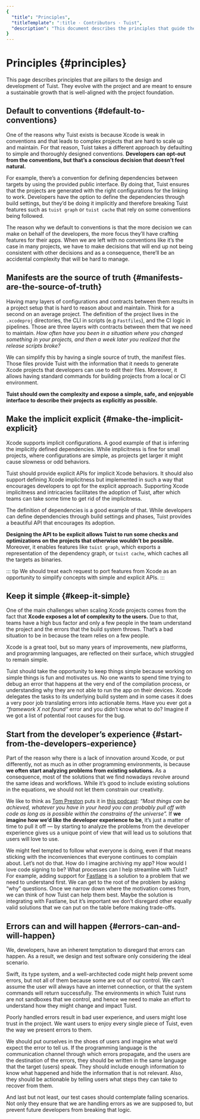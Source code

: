 ```yaml
---
{
  "title": "Principles",
  "titleTemplate": ":title · Contributors · Tuist",
  "description": "This document describes the principles that guide the development of Tuist."
}
---
```

# Principles {#principles}

This page describes principles that are pillars to the design and development of
Tuist. They evolve with the project and are meant to ensure a sustainable growth
that is well-aligned with the project foundation.

## Default to conventions {#default-to-conventions}

One of the reasons why Tuist exists is because Xcode is weak in conventions and
that leads to complex projects that are hard to scale up and maintain. For that
reason, Tuist takes a different approach by defaulting to simple and thoroughly
designed conventions. **Developers can opt-out from the conventions, but that’s
a conscious decision that doesn’t feel natural.**

For example, there’s a convention for defining dependencies between targets by
using the provided public interface. By doing that, Tuist ensures that the
projects are generated with the right configurations for the linking to work.
Developers have the option to define the dependencies through build settings,
but they’d be doing it implicitly and therefore breaking Tuist features such as
`tuist graph` or `tuist cache` that rely on some conventions being followed.

The reason why we default to conventions is that the more decision we can make
on behalf of the developers, the more focus they’ll have crafting features for
their apps. When we are left with no conventions like it’s the case in many
projects, we have to make decisions that will end up not being consistent with
other decisions and as a consequence, there’ll be an accidental complexity that
will be hard to manage.

## Manifests are the source of truth {#manifests-are-the-source-of-truth}

Having many layers of configurations and contracts between them results in a
project setup that is hard to reason about and maintain. Think for a second on
an average project. The definition of the project lives in the `.xcodeproj`
directories, the CLI in scripts (e.g `Fastfiles`), and the CI logic in
pipelines. Those are three layers with contracts between them that we need to
maintain. *How often have you been in a situation where you changed something in
your projects, and then a week later you realized that the release scripts
broke?*

We can simplify this by having a single source of truth, the manifest files.
Those files provide Tuist with the information that it needs to generate Xcode
projects that developers can use to edit their files. Moreover, it allows having
standard commands for building projects from a local or CI environment.

**Tuist should own the complexity and expose a simple, safe, and enjoyable
interface to describe their projects as explicitly as possible.**

## Make the implicit explicit {#make-the-implicit-explicit}

Xcode supports implicit configurations. A good example of that is inferring the
implicitly defined dependencies. While implicitness is fine for small projects,
where configurations are simple, as projects get larger it might cause slowness
or odd behaviors.

Tuist should provide explicit APIs for implicit Xcode behaviors. It should also
support defining Xcode implicitness but implemented in such a way that
encourages developers to opt for the explicit approach. Supporting Xcode
implicitness and intricacies facilitates the adoption of Tuist, after which
teams can take some time to get rid of the implicitness.

The definition of dependencies is a good example of that. While developers can
define dependencies through build settings and phases, Tuist provides a
beautiful API that encourages its adoption.

**Designing the API to be explicit allows Tuist to run some checks and
optimizations on the projects that otherwise wouldn’t be possible.** Moreover,
it enables features like `tuist graph`, which exports a representation of the
dependency graph, or `tuist cache`, which caches all the targets as binaries.

::: tip We should treat each request to port features from Xcode as an
opportunity to simplify concepts with simple and explicit APIs. :::

## Keep it simple {#keep-it-simple}

One of the main challenges when scaling Xcode projects comes from the fact that
**Xcode exposes a lot of complexity to the users.** Due to that, teams have a
high bus factor and only a few people in the team understand the project and the
errors that the build system throws. That’s a bad situation to be in because the
team relies on a few people.

Xcode is a great tool, but so many years of improvements, new platforms, and
programming languages, are reflected on their surface, which struggled to remain
simple.

Tuist should take the opportunity to keep things simple because working on
simple things is fun and motivates us. No one wants to spend time trying to
debug an error that happens at the very end of the compilation process, or
understanding why they are not able to run the app on their devices. Xcode
delegates the tasks to its underlying build system and in some cases it does a
very poor job translating errors into actionable items. Have you ever got a
*“framework X not found”* error and you didn’t know what to do? Imagine if we
got a list of potential root causes for the bug.

## Start from the developer’s experience {#start-from-the-developers-experience}

Part of the reason why there is a lack of innovation around Xcode, or put
differently, not as much as in other programming environments, is because **we
often start analyzing problems from existing solutions.** As a consequence, most
of the solutions that we find nowadays revolve around the same ideas and
workflows. While it’s good to include existing solutions in the equations, we
should not let them constrain our creativity.

We like to think as [Tom Preston](https://tom.preston-werner.com/) puts it in
[this podcast](https://tom.preston-werner.com/): *“Most things can be achieved,
whatever you have in your head you can probably pull off with code as long as is
possible within the constrains of the universe”.* If **we imagine how we’d like
the developer experience to be**, it’s just a matter of time to pull it off — by
starting to analyze the problems from the developer experience gives us a unique
point of view that will lead us to solutions that users will love to use.

We might feel tempted to follow what everyone is doing, even if that means
sticking with the inconveniences that everyone continues to complain about.
Let’s not do that. How do I imagine archiving my app? How would I love code
signing to be? What processes can I help streamline with Tuist? For example,
adding support for [Fastlane](https://fastlane.tools/) is a solution to a
problem that we need to understand first. We can get to the root of the problem
by asking “why” questions. Once we narrow down where the motivation comes from,
we can think of how Tuist can help them best. Maybe the solution is integrating
with Fastlane, but it’s important we don’t disregard other equally valid
solutions that we can put on the table before making trade-offs.

## Errors can and will happen {#errors-can-and-will-happen}

We, developers, have an inherent temptation to disregard that errors can happen.
As a result, we design and test software only considering the ideal scenario.

Swift, its type system, and a well-architected code might help prevent some
errors, but not all of them because some are out of our control. We can’t assume
the user will always have an internet connection, or that the system commands
will return successfully. The environments in which Tuist runs are not sandboxes
that we control, and hence we need to make an effort to understand how they
might change and impact Tuist.

Poorly handled errors result in bad user experience, and users might lose trust
in the project. We want users to enjoy every single piece of Tuist, even the way
we present errors to them.

We should put ourselves in the shoes of users and imagine what we’d expect the
error to tell us. If the programming language is the communication channel
through which errors propagate, and the users are the destination of the errors,
they should be written in the same language that the target (users) speak. They
should include enough information to know what happened and hide the information
that is not relevant. Also, they should be actionable by telling users what
steps they can take to recover from them.

And last but not least, our test cases should contemplate failing scenarios. Not
only they ensure that we are handling errors as we are supposed to, but prevent
future developers from breaking that logic.
